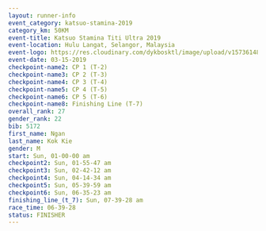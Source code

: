 ```yaml
---
layout: runner-info 
event_category: katsuo-stamina-2019 
category_km: 50KM 
event-title: Katsuo Stamina Titi Ultra 2019 
event-location: Hulu Langat, Selangor, Malaysia 
event-logo: https://res.cloudinary.com/dykbosktl/image/upload/v1573614825/Logo/Logo_p7ft6n.png
event-date: 03-15-2019 
checkpoint-name2: CP 1 (T-2) 
checkpoint-name3: CP 2 (T-3) 
checkpoint-name4: CP 3 (T-4) 
checkpoint-name5: CP 4 (T-5) 
checkpoint-name6: CP 5 (T-6) 
checkpoint-name8: Finishing Line (T-7) 
overall_rank: 27
gender_rank: 22
bib: 5172
first_name: Ngan
last_name: Kok Kie
gender: M
start: Sun, 01-00-00 am
checkpoint2: Sun, 01-55-47 am
checkpoint3: Sun, 02-42-12 am
checkpoint4: Sun, 04-14-34 am
checkpoint5: Sun, 05-39-59 am
checkpoint6: Sun, 06-35-23 am
finishing_line_(t_7): Sun, 07-39-28 am
race_time: 06-39-28
status: FINISHER
---
```

